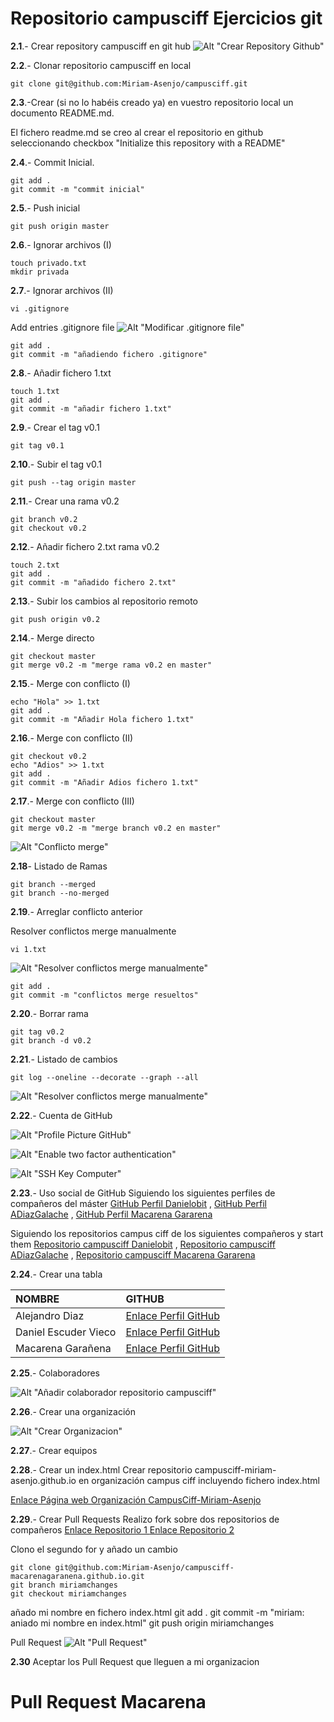# Repositorio campusciff Ejercicios git

**2.1**.- Crear repository campusciff en git hub
![Alt "Crear Repository Github"](/images/crearRepositorio.jpg)

**2.2**.- Clonar repositorio campusciff en local

    git clone git@github.com:Miriam-Asenjo/campusciff.git


**2.3**.-Crear (si no lo habéis creado ya) en vuestro
repositorio local un documento README.md.

El fichero readme.md se creo al crear el repositorio en github seleccionando checkbox "Initialize this repository with a README" 

**2.4**.- Commit Inicial.

    git add .
    git commit -m "commit inicial"

**2.5**.- Push inicial

    git push origin master

**2.6**.- Ignorar archivos (I)

	touch privado.txt
	mkdir privada 

**2.7**.- Ignorar archivos (II)

    vi .gitignore
   Add entries .gitignore file
![Alt "Modificar .gitignore file"](/images/entriesGitIgnoreFile.jpg)

	git add .
	git commit -m "añadiendo fichero .gitignore"

**2.8**.- Añadir fichero 1.txt

    touch 1.txt
    git add .
    git commit -m "añadir fichero 1.txt"

**2.9**.- Crear el tag v0.1

	git tag v0.1

**2.10**.- Subir el tag v0.1

    git push --tag origin master

**2.11**.- Crear una rama v0.2

    git branch v0.2
    git checkout v0.2

**2.12**.- Añadir fichero 2.txt rama v0.2
	
	touch 2.txt
	git add .
    git commit -m "añadido fichero 2.txt"

**2.13**.- Subir los cambios al repositorio remoto

    git push origin v0.2

**2.14**.- Merge directo

    git checkout master
    git merge v0.2 -m "merge rama v0.2 en master"

**2.15**.- Merge con conflicto (I)
	
	echo "Hola" >> 1.txt
    git add .
    git commit -m "Añadir Hola fichero 1.txt"

**2.16**.- Merge con conflicto (II)
	
	git checkout v0.2
    echo "Adios" >> 1.txt
	git add .
	git commit -m "Añadir Adios fichero 1.txt"

**2.17**.- Merge con conflicto (III)

    git checkout master
	git merge v0.2 -m "merge branch v0.2 en master"

![Alt "Conflicto merge"](/images/mergeConflicto.jpg)


**2.18**- Listado de Ramas
	
	git branch --merged
	git branch --no-merged

**2.19**.- Arreglar conflicto anterior

   Resolver conflictos merge manualmente

	vi 1.txt

![Alt "Resolver conflictos merge manualmente"](/images/resolverConflictosMergeManualmente.jpg)

    git add .
    git commit -m "conflictos merge resueltos"

**2.20**.- Borrar rama

    git tag v0.2
    git branch -d v0.2

**2.21**.- Listado de cambios
	
	git log --oneline --decorate --graph --all

![Alt "Resolver conflictos merge manualmente"](/images/listadoCambios.jpg)

**2.22**.- Cuenta de GitHub

![Alt "Profile Picture GitHub"](/images/gitHubProfilePic.jpg)

![Alt "Enable two factor authentication"](/images/twoFactorAuthentication.jpg)

![Alt "SSH Key Computer"](/images/sshKey.jpg)

**2.23**.- Uso social de GitHub
Siguiendo los siguientes perfiles de compañeros del máster
[GitHub Perfil Danielobit](https://github.com/Danielobit) , 
[GitHub Perfil ADiazGalache](https://github.com/adiazgalache) , 
[GitHub Perfil Macarena Gararena](https://github.com/macarenagaranena)

Siguiendo los repositorios campus ciff de los siguientes compañeros y start them
[Repositorio campusciff Danielobit](https://github.com/Danielobit/campusciff) , 
[Repositorio campusciff ADiazGalache](https://github.com/adiazgalache/campusciff) , 
[Repositorio campusciff Macarena Gararena](https://github.com/macarenagaranena/campusciff)

**2.24**.- Crear una tabla

| NOMBRE              | GITHUB        |
|:--------------------|:------------- |
| Alejandro Diaz      | [Enlace Perfil GitHub](https://github.com/adiazgalache)|
| Daniel Escuder Vieco| [Enlace Perfil GitHub](https://github.com/Danielobit)|
| Macarena Garañena   | [Enlace Perfil GitHub](https://github.com/macarenagaranena)|

**2.25**.- Colaboradores

![Alt "Añadir colaborador repositorio campusciff"](/images/addColaboradorRepositorio.jpg)

**2.26**.- Crear una organización

![Alt "Crear Organizacion"](/images/campusCiff-MiriamAsenjoOrganizacion.jpg)

**2.27**.- Crear equipos


**2.28**.- Crear un index.html 
Crear repositorio campusciff-miriam-asenjo.github.io en organización campus ciff
incluyendo fichero index.html

[Enlace Página web Organización CampusCiff-Miriam-Asenjo](http://campusciff-miriam-asenjo.github.io./)

**2.29**.- Crear Pull Requests
Realizo fork sobre dos repositorios de compañeros
[Enlace Repositorio 1 ](https://github.com/campusciff-Danielobit/campusciff-Danielobit.github.io)
[Enlace Repositorio 2 ](https://github.com/campusciff-macarenagaranena/campusciff-macarenagaranena.github.io)

Clono el segundo for y añado un cambio
  
    git clone git@github.com:Miriam-Asenjo/campusciff-macarenagaranena.github.io.git
    git branch miriamchanges
	git checkout miriamchanges
	
añado mi nombre en fichero index.html
    git add .
    git commit -m "miriam: aniado mi nombre en index.html"
    git push origin miriamchanges

Pull Request
![Alt "Pull Request"](/images/pullRequest1.jpg)

**2.30** Aceptar los Pull Request que lleguen a mi organizacion

# Pull Request Macarena